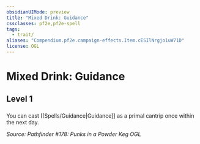 ```yaml
---
obsidianUIMode: preview
title: "Mixed Drink: Guidance"
cssclasses: pf2e,pf2e-spell
tags:
  - trait/
aliases: "Compendium.pf2e.campaign-effects.Item.cESIlNrgjo1uW71D"
license: OGL
---
```

# Mixed Drink: Guidance
## Level 1
### 






You can cast [[Spells/Guidance|Guidance]] as a primal cantrip once within the next day.

*Source: Pathfinder #178: Punks in a Powder Keg*
*OGL*